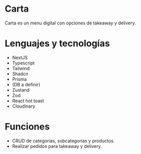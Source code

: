 # Carta

Carta es un menu digital con opciones de takeaway y delivery.

# Lenguajes y tecnologías

- NextJS
- Typescript
- Tailwind
- Shadcn
- Prisma
- (DB a definir)
- Zustand
- Zod
- React hot toast
- Cloudinary

# Funciones

- CRUD de categorías, subcategorías y productos.
- Realizar pedidos para takeaway y delivery.
